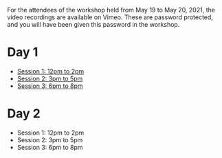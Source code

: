 For the attendees of the workshop held from May 19 to May 20, 2021, the video recordings are available on Vimeo.
These are password protected, and you will have been given this password in the workshop.

# Day 1

* [Session 1: 12pm to 2pm](https://vimeo.com/552400206)
* [Session 2: 3pm to 5pm](https://vimeo.com/552482407)
* [Session 3: 6pm to 8pm](https://vimeo.com/552558733)

# Day 2

* Session 1: 12pm to 2pm
* Session 2: 3pm to 5pm
* Session 3: 6pm to 8pm

